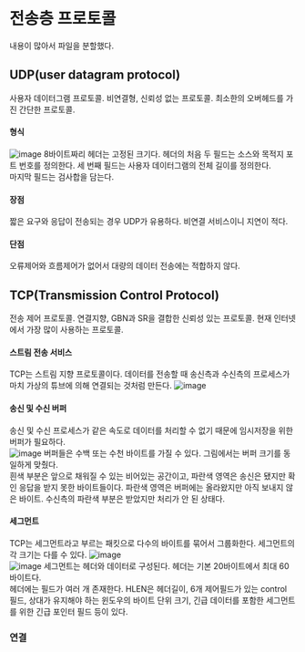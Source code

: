 # 전송층 프로토콜

내용이 많아서 파일을 분할했다.

## UDP(user datagram protocol)
사용자 데이터그램 프로토콜. 비연결형, 신뢰성 없는 프로토콜. 최소한의 오버헤드를 가진 간단한 프로토콜.

#### 형식
![image](https://user-images.githubusercontent.com/38284141/51681809-159efe00-2029-11e9-8dff-1eba93dc5922.png)
8바이트짜리 헤더는 고정된 크기다. 헤더의 처음 두 필드는 소스와 목적지 포트 번호를 정의한다. 세 번째 필드는 사용자 데이터그램의 전체 길이를 정의한다.<br> 마지막 필드는 검사합을 담는다.

#### 장점
짧은 요구와 응답이 전송되는 경우 UDP가 유용하다. 비연결 서비스이니 지연이 적다.
#### 단점
오류제어와 흐름제어가 없어서 대량의 데이터 전송에는 적합하지 않다. 

## TCP(Transmission Control Protocol)
전송 제어 프로토콜. 연결지향, GBN과 SR을 결합한 신뢰성 있는 프로토콜. 현재 인터넷에서 가장 많이 사용하는 프로토콜.<br>
#### 스트림 전송 서비스
TCP는 스트림 지향 프로토콜이다. 데이터를 전송할 때 송신측과 수신측의 프로세스가 마치 가상의 튜브에 의해 연결되는 것처럼 만든다. 
![image](https://user-images.githubusercontent.com/38284141/51687107-26557100-2035-11e9-888c-7083a22d0121.png)
#### 송신 및 수신 버퍼
송신 및 수신 프로세스가 같은 속도로 데이터를 처리할 수 없기 때문에 임시저장을 위한 버퍼가 필요하다.<br>
![image](https://user-images.githubusercontent.com/38284141/51687166-569d0f80-2035-11e9-857e-f542b0bdd0c0.png)
버퍼들은 수백 또는 수천 바이트를 가질 수 있다. 그림에서는 버퍼 크기를 동일하게 맞췄다. <br>
흰색 부분은 앞으로 채워질 수 있는 비어있는 공간이고, 파란색 영역은 송신은 됐지만 확인 응답을 받지 못한 바이트들이다. 파란색 영역은 버퍼에는 올라왔지만 아직 보내지 않은 바이트. 수신측의 파란색 부분은 받았지만 처리가 안 된 상태다.<br>
#### 세그먼트
TCP는 세그먼트라고 부르는 패킷으로 다수의 바이트를 묶어서 그룹화한다. 세그먼트의 각 크기는 다를 수 있다.
![image](https://user-images.githubusercontent.com/38284141/51689242-9d8d0400-2039-11e9-8a8d-ad74bf0a40a2.png)
<br>
![image](https://user-images.githubusercontent.com/38284141/51690172-82bb8f00-203b-11e9-8009-e29408ca0e58.png)
세그먼트는 헤더와 데이터로 구성된다. 헤더는 기본 20바이트에서 최대 60바이트다.<br>
헤더에는 필드가 여러 개 존재한다. HLEN은 헤더길이, 6개 제어필드가 있는 control 필드, 상대가 유지해야 하는 윈도우의 바이트 단위 크기, 긴급 데이터를 포함한 세그먼트를 위한 긴급 포인터 필드 등이 있다.<br>
### 연결

